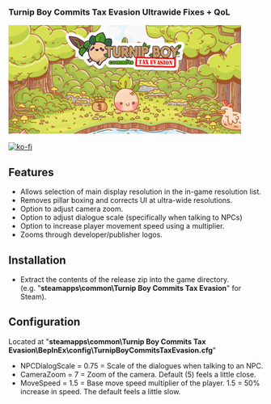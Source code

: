 ### Turnip Boy Commits Tax Evasion Ultrawide Fixes + QoL

![Game Logo](header.jpg)<br>

[![ko-fi](https://ko-fi.com/img/githubbutton_sm.svg)](https://ko-fi.com/F2F2DI3WA)</br>

## Features
- Allows selection of main display resolution in the in-game resolution list.
- Removes pillar boxing and corrects UI at ultra-wide resolutions.
- Option to adjust camera zoom.
- Option to adjust dialogue scale (specifically when talking to NPCs)
- Option to increase player movement speed using a multiplier.
- Zooms through developer/publisher logos.

## Installation
- Extract the contents of the release zip into the game directory.<br />(e.g. "**steamapps\common\Turnip Boy Commits Tax Evasion**" for Steam).

## Configuration
Located at "**steamapps\common\Turnip Boy Commits Tax Evasion\BepInEx\config\TurnipBoyCommitsTaxEvasion.cfg**"
- NPCDialogScale = 0.75 = Scale of the dialogues when talking to an NPC.
- CameraZoom = 7 = Zoom of the camera. Default (5) feels a little close.
- MoveSpeed = 1.5 = Base move speed multiplier of the player. 1.5 = 50% increase in speed. The default feels a little slow.
